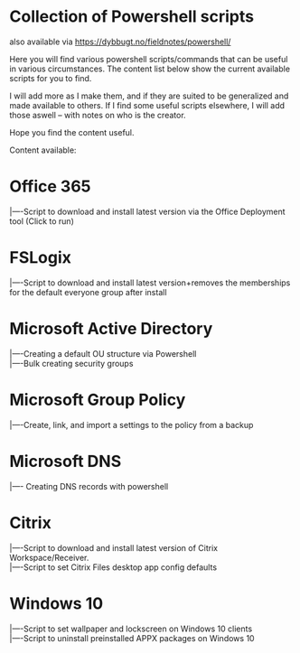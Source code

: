 # Collection of Powershell scripts
also available via https://dybbugt.no/fieldnotes/powershell/
 
Here you will find various powershell scripts/commands that can be useful in various circumstances.
The content list below show the current available scripts for you to find.

I will add more as I make them, and if they are suited to be generalized and made available to others.
If I find some useful scripts elsewhere, I will add those aswell – with notes on who is the creator.

Hope you find the content useful.

Content available:

# Office 365
|—-Script to download and install latest version via the Office Deployment tool (Click to run)
# FSLogix
|—-Script to download and install latest version+removes the memberships for the default everyone group after install
# Microsoft Active Directory
|—-Creating a default OU structure via Powershell 
<br>
|—-Bulk creating security groups
# Microsoft Group Policy
|—-Create, link, and import a settings to the policy from a backup
# Microsoft DNS
|—- Creating DNS records with powershell
# Citrix
|—-Script to download and install latest version of Citrix Workspace/Receiver.
<br>
|—-Script to set Citrix Files desktop app config defaults
# Windows 10
|—-Script to set wallpaper and lockscreen on Windows 10 clients
<br>
|—-Script to uninstall preinstalled APPX packages on Windows 10
